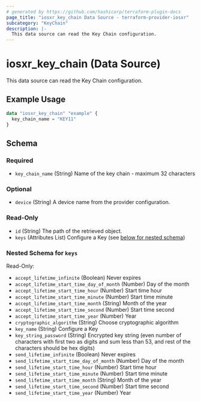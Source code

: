 ```yaml
---
# generated by https://github.com/hashicorp/terraform-plugin-docs
page_title: "iosxr_key_chain Data Source - terraform-provider-iosxr"
subcategory: "KeyChain"
description: |-
  This data source can read the Key Chain configuration.
---
```


# iosxr_key_chain (Data Source)

This data source can read the Key Chain configuration.

## Example Usage

```terraform
data "iosxr_key_chain" "example" {
  key_chain_name = "KEY11"
}
```

<!-- schema generated by tfplugindocs -->
## Schema

### Required

- `key_chain_name` (String) Name of the key chain - maximum 32 characters

### Optional

- `device` (String) A device name from the provider configuration.

### Read-Only

- `id` (String) The path of the retrieved object.
- `keys` (Attributes List) Configure a Key (see [below for nested schema](#nestedatt--keys))

<a id="nestedatt--keys"></a>
### Nested Schema for `keys`

Read-Only:

- `accept_lifetime_infinite` (Boolean) Never expires
- `accept_lifetime_start_time_day_of_month` (Number) Day of the month
- `accept_lifetime_start_time_hour` (Number) Start time hour
- `accept_lifetime_start_time_minute` (Number) Start time minute
- `accept_lifetime_start_time_month` (String) Month of the year
- `accept_lifetime_start_time_second` (Number) Start time second
- `accept_lifetime_start_time_year` (Number) Year
- `cryptographic_algorithm` (String) Choose cryptographic algorithm
- `key_name` (String) Configure a Key
- `key_string_password` (String) Encrypted key string (even number of characters with first two as digits and sum less than 53, and rest of the characters should be hex digits)
- `send_lifetime_infinite` (Boolean) Never expires
- `send_lifetime_start_time_day_of_month` (Number) Day of the month
- `send_lifetime_start_time_hour` (Number) Start time hour
- `send_lifetime_start_time_minute` (Number) Start time minute
- `send_lifetime_start_time_month` (String) Month of the year
- `send_lifetime_start_time_second` (Number) Start time second
- `send_lifetime_start_time_year` (Number) Year


